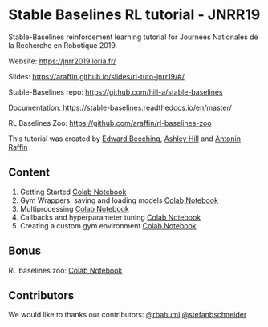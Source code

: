 # Stable Baselines RL tutorial - JNRR19

Stable-Baselines reinforcement learning tutorial for Journées Nationales de la Recherche en Robotique 2019.

Website: https://jnrr2019.loria.fr/

Slides: https://araffin.github.io/slides/rl-tuto-jnrr19/#/

Stable-Baselines repo: https://github.com/hill-a/stable-baselines

Documentation: https://stable-baselines.readthedocs.io/en/master/

RL Baselines Zoo: https://github.com/araffin/rl-baselines-zoo

This tutorial was created by [Edward Beeching](https://github.com/edbeeching), [Ashley Hill](https://github.com/hill-a) and [Antonin Raffin](https://araffin.github.io/)

## Content

1. Getting Started [Colab Notebook](https://colab.research.google.com/github/araffin/rl-tutorial-jnrr19/blob/master/1_getting_started.ipynb)
2. Gym Wrappers, saving and loading models [Colab Notebook](https://colab.research.google.com/github/araffin/rl-tutorial-jnrr19/blob/master/2_gym_wrappers_saving_loading.ipynb)
3. Multiprocessing [Colab Notebook](https://colab.research.google.com/github/araffin/rl-tutorial-jnrr19/blob/master/3_multiprocessing.ipynb)
4. Callbacks and hyperparameter tuning [Colab Notebook](https://colab.research.google.com/github/araffin/rl-tutorial-jnrr19/blob/master/4_callbacks_hyperparameter_tuning.ipynb)
5. Creating a custom gym environment [Colab Notebook](https://colab.research.google.com/github/araffin/rl-tutorial-jnrr19/blob/master/5_custom_gym_env.ipynb)

## Bonus

RL baselines zoo: [Colab Notebook](https://colab.research.google.com/github/Stable-Baselines-Team/rl-colab-notebooks/blob/master/rl-baselines-zoo.ipynb)

## Contributors

We would like to thanks our contributors: [@rbahumi](https://github.com/rbahumi) [@stefanbschneider](https://github.com/stefanbschneider)
